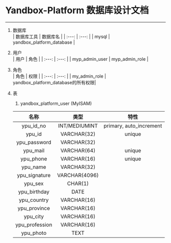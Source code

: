 # Yandbox-Platform 数据库设计文档
---

1. 数据库  
   | 数据库工具 | 数据库名 |
   | :---: | :---: |
   | mysql | yandbox_platform_database |

2. 用户  
   | 用户 | 角色 |
   | :---: | :---: |
   | myp_admin_user | myp_admin_role |

3. 角色  
   | 角色 | 权限 | 
   | :---: | :---: |
   | my_admin_role | yandbox_platform_database的所有权限| 

4. 表
   1. yandbox_platform_user (MyISAM)
   
   | 名称 | 类型 | 特性 |
   | :---: | :---: | :---: |
   | ypu_id_no | INT/MEDIUMINT | primary, auto_increment |
   | ypu_id | VARCHAR(32) | unique |
   | ypu_password | VARCHAR(32) | |
   | ypu_mail | VARCHAR(64) | unique |
   | ypu_phone | VARCHAR(16) | unique |
   | ypu_name | VARCHAR(32) | |
   | ypu_signature | VARCHAR(4096) | |
   | ypu_sex | CHAR(1) | |
   | ypu_birthday | DATE | |
   | ypu_country | VARCHAR(16) | |
   | ypu_province | VARCHAR(16) | |
   | ypu_city | VARCHAR(16) | | 
   | ypu_profession | VARCHAR(16) | |
   | ypu_photo | TEXT | |